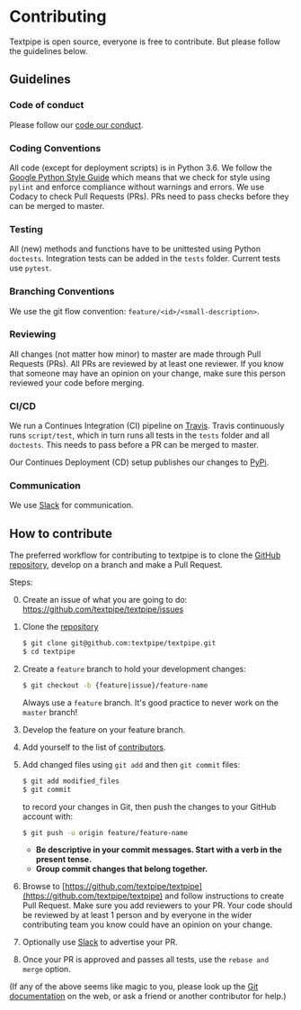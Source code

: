 # Contributing
Textpipe is open source, everyone is free to contribute.
But please follow the guidelines below.

## Guidelines
### Code of conduct
Please follow our [code our conduct](CODE_OF_CONDUCT.md).

### Coding Conventions
All code (except for deployment scripts) is in Python 3.6.
We follow the [Google Python Style Guide](https://github.com/google/styleguide/blob/gh-pages/pyguide.md) which means that we check for style using `pylint` and enforce compliance without warnings and errors.
We use Codacy to check Pull Requests (PRs). PRs need to pass checks before they can be merged to master.

### Testing
All (new) methods and functions have to be unittested using Python `doctests`. Integration tests can be added in the `tests` folder. Current tests use `pytest`.

### Branching Conventions
We use the git flow convention: `feature/<id>/<small-description>`. 

### Reviewing
All changes (not matter how minor) to master are made through Pull Requests (PRs).
All PRs are reviewed by at least one reviewer.
If you know that someone may have an opinion on your change, make sure this person reviewed your code before merging.

### CI/CD
We run a Continues Integration (CI) pipeline on [Travis](Travis). Travis continuously runs `script/test`, which in turn runs all tests in the `tests` folder and all `doctests`.
This needs to pass before a PR can be merged to master.

Our Continues Deployment (CD) setup publishes our changes to [PyPi](https://pypi.org/project/textpipe/).

### Communication
We use [Slack](https://textpipe.slack.com/signup) for communication.

## How to contribute

The preferred workflow for contributing to textpipe is to clone the
[GitHub repository](https://github.com/textpipe/textpipe), develop on a branch and make a Pull Request.

Steps:

0. Create an issue of what you are going to do: https://github.com/textpipe/textpipe/issues

1. Clone the [repository](https://github.com/textpipe/textpipe)
   ```bash
   $ git clone git@github.com:textpipe/textpipe.git
   $ cd textpipe
   ```

2. Create a ``feature`` branch to hold your development changes:

   ```bash
   $ git checkout -b {feature|issue}/feature-name
   ```

   Always use a ``feature`` branch. It's good practice to never work on the ``master`` branch!

3. Develop the feature on your feature branch.

4. Add yourself to the list of [contributors](CONTRIBUTORS.md).

5. Add changed files using ``git add`` and then ``git commit`` files:

   ```bash
   $ git add modified_files
   $ git commit
   ```
   to record your changes in Git, then push the changes to your GitHub account with:

   ```bash
   $ git push -u origin feature/feature-name
   ```

   * **Be descriptive in your commit messages. Start with a verb in the present tense.**
   * **Group commit changes that belong together.**

6. Browse to [https://github.com/textpipe/textpipe](https://github.com/textpipe/textpipe) and follow instructions to create Pull Request. 
   Make sure you add reviewers to your PR. Your code should be reviewed by at least 1 person and by everyone in the wider contributing team  you know could have an opinion on your change.
   
7. Optionally use [Slack](https://textpipe.slack.com/signup) to advertise your PR.

8. Once your PR is approved and passes all tests, use the `rebase and merge` option.



(If any of the above seems like magic to you, please look up the
[Git documentation](https://git-scm.com/documentation) on the web, or ask a friend or another contributor for help.)
